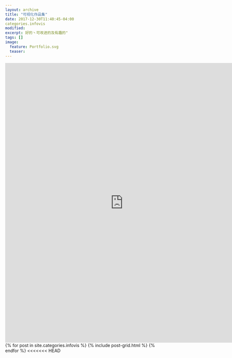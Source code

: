 ```yaml
---
layout: archive
title: "可视化作品集"
date: 2017-12-30T11:40:45-04:00
categories.infovis
modified:
excerpt: 好的丶可改进的及有趣的"
tags: []
image: 
  feature: Portfolio.svg
  teaser:
---
```

<iframe src="https://public.tableau.com/views/5_393/2_2?:embed=y&:display_count=yes&publish=yes/Dashboard1?:showVizHome=no&:embed=true" width="760px" height="900px" frameborder="0"></iframe>

<div class="tiles">
{% for post in site.categories.infovis %}
  {% include post-grid.html %}
{% endfor %}
<<<<<<< HEAD
</div><!-- /.tiles 把所有categories 有 infovis 的列出來-->

